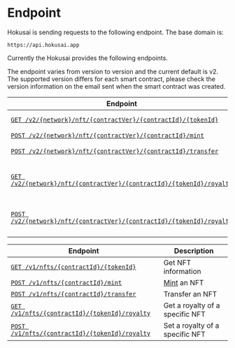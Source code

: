 # Endpoint
Hokusai is sending requests to the following endpoint. The base domain is:
```
https://api.hokusai.app  
```

Currently the Hokusai provides the following endpoints.

The endpoint varies from version to version and the current default is v2.  
The supported version differs for each smart contract, please check the version information on the email sent when the smart contract was created.

<!--
type: tab
title: v2
-->

|Endpoint|Description|
|--|--|
|[`GET /v2/{network}/nft/{contractVer}/{contractId}/{tokenId}`](../../reference/swagger-v2.yaml#get-information-of-the-nft)|Get NFT information|
|[`POST /v2/{network}/nft/{contractVer}/{contractId}/mint`](../../reference/swagger-v2.yaml#mints-new-nft)|[Mint](glossary.md#Mint) NFTs|
|[`POST /v2/{network}/nft/{contractVer}/{contractId}/transfer`](../../reference/swagger-v2.yaml#transfer-a-nft-with-meta-transaction)|Transfer an NFT|
|[`GET /v2/{network}/nft/{contractVer}/{contractId}/{tokenId}/royalty`](../../reference/swagger-v2.yaml#get-royalty-of-the-nft)|Get a royalty of a specific NFT|
|[`POST /v2/{network}/nft/{contractVer}/{contractId}/{tokenId}/royalty`](../../reference/swagger-v2.yaml#set-royalty-to-the-nft)|Set a royalty of a specific NFT|

<!--
type: tab
title: v1
-->

|Endpoint|Description|
|--|--|
|[`GET /v1/nfts/{contractId}/{tokenId}`](../../reference/swagger-v1.yaml#get-information-of-the-nft)|Get NFT information|
|[`POST /v1/nfts/{contractId}/mint`](../../reference/swagger-v1.yaml#mint-a-new-nft)|[Mint](glosarry.md#Mint) an NFT|
|[`POST /v1/nfts/{contractId}/transfer`](../../reference/swagger-v1.yaml#transfer-a-nft-with-meta-transaction)|Transfer an NFT|
|[`GET /v1/nfts/{contractId}/{tokenId}/royalty`](../../reference/swagger-v1.yaml#get-royalty-of-the-nft)|Get a royalty of a specific NFT|
|[`POST /v1/nfts/{contractId}/{tokenId}/royalty`](../../reference/swagger-v1.yaml#set-royalty-to-the-nft)|Set a royalty of a specific NFT|

<!-- type: tab-end -->
